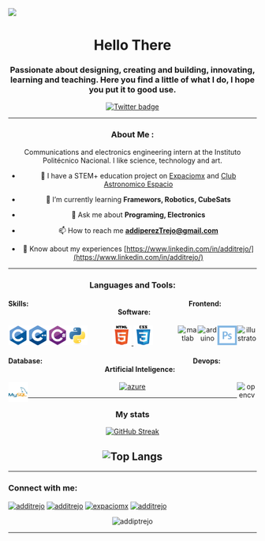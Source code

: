 <img src="https://media.licdn.com/dms/image/D4E16AQGlV6nDYyoAMw/profile-displaybackgroundimage-shrink_350_1400/0/1677189129711?e=1682553600&v=beta&t=8pySJ6AUBmlXCPaC9bQL9MtHQgyKLMH8AHPY8NGg0VE" width="1000" />
<h1 align="center"> Hello There </h1>
<h3 align="center"> Passionate about designing, creating and building, innovating, learning and teaching. Here you find a little of what I do, I hope you put it to good use. </h3>
</div>

<div id="badges" align="center">
  <a href="https://twitter.com/AddiTrejo">
    <img src="https://img.shields.io/twitter/follow/additrejo?color=red%20&logoColor=black&style=social"
         alt="Twitter badge" />
  </a>
  </d>

---
### About Me :
Communications and electronics engineering intern at the Instituto Politécnico Nacional.
I like science, technology and art.
- 🔭  I have a STEM+ education project on [Expaciomx](https://www.youtube.com/@expaciomx7487) and [Club Astronomico Espacio](https://www.facebook.com/clubastronomicoespacio) 

- 🌱 I’m currently learning **Framewors, Robotics, CubeSats**

- 💬 Ask me about **Programing, Electronics**

- 📫 How to reach me **addiperezTrejo@gmail.com**

- 📄 Know about my experiences [https://www.linkedin.com/in/additrejo/](https://www.linkedin.com/in/additrejo/)
 ------------------------------------------------
 <h3 align="Center">Languages and Tools:</h3>

<h4 align="left">Skills: &nbsp&nbsp&nbsp&nbsp&nbsp&nbsp&nbsp &nbsp&nbsp&nbsp&nbsp&nbsp&nbsp&nbsp&nbsp&nbsp&nbsp&nbsp&nbsp&nbsp&nbsp&nbsp&nbsp&nbsp&nbsp&nbsp&nbsp&nbsp&nbsp&nbsp&nbsp&nbsp&nbsp&nbsp&nbsp&nbsp&nbsp&nbsp&nbsp&nbsp&nbsp&nbsp&nbsp&nbsp&nbsp&nbsp&nbsp&nbsp&nbsp&nbsp&nbsp&nbsp&nbsp&nbsp&nbsp&nbsp&nbsp&nbsp&nbsp&nbsp&nbsp&nbsp&nbsp&nbsp&nbsp&nbsp&nbsp&nbsp&nbsp&nbsp&nbsp &nbsp&nbsp&nbsp&nbsp&nbsp&nbsp&nbsp&nbsp&nbsp&nbsp&nbsp&nbsp&nbsp&nbsp&nbsp&nbsp&nbsp&nbsp&nbsp&nbsp&nbsp&nbsp&nbsp  Frontend: &nbsp&nbsp&nbsp&nbsp&nbsp&nbsp&nbsp &nbsp&nbsp&nbsp&nbsp&nbsp&nbsp&nbsp&nbsp&nbsp&nbsp&nbsp&nbsp&nbsp&nbsp&nbsp&nbsp&nbsp&nbsp&nbsp&nbsp&nbsp&nbsp&nbsp&nbsp&nbsp&nbsp&nbsp&nbsp&nbsp&nbsp&nbsp&nbsp&nbsp&nbsp&nbsp&nbsp&nbsp&nbsp&nbsp&nbsp&nbsp&nbsp&nbsp&nbsp&nbsp&nbsp&nbsp&nbsp&nbsp&nbsp&nbsp&nbsp&nbsp&nbsp&nbsp&nbsp&nbsp&nbsp&nbsp&nbsp&nbsp&nbsp&nbsp&nbsp&nbsp&nbsp Software: </h4>
<a href="https://www.cprogramming.com/" target="_blank" rel="noreferrer"> <img src="https://raw.githubusercontent.com/devicons/devicon/master/icons/c/c-original.svg" alt="c" width="40" height="40" align="left"/></a><a href="https://www.w3schools.com/cpp/" target="_blank" rel="noreferrer"><img src="https://raw.githubusercontent.com/devicons/devicon/master/icons/cplusplus/cplusplus-original.svg" alt="cplusplus" width="40" height="40" align="left"/> </a> <a href="https://www.w3schools.com/cs/" target="_blank" rel="noreferrer"><img src="https://raw.githubusercontent.com/devicons/devicon/master/icons/csharp/csharp-original.svg" alt="csharp" width="40" height="40" align="left"/></a></a> <a href="https://www.python.org" target="_blank" rel="noreferrer"><img src="https://raw.githubusercontent.com/devicons/devicon/master/icons/python/python-original.svg" alt="python" width="40" height="40"align="left"/></a> <a href="https://www.w3.org/html/" target="_blank" rel="noreferrer"><img src="https://raw.githubusercontent.com/devicons/devicon/master/icons/html5/html5-original-wordmark.svg" alt="html5" width="40" height="40"/>  </a> <a href="https://www.w3schools.com/css/" target="_blank" rel="noreferrer"><img src="https://raw.githubusercontent.com/devicons/devicon/master/icons/css3/css3-original-wordmark.svg" alt="css3" width="40" height="40"/> </a>  <a href="https://www.adobe.com/in/products/illustrator.html" target="_blank" rel="noreferrer"> <img src="https://www.vectorlogo.zone/logos/adobe_illustrator/adobe_illustrator-icon.svg" alt="illustrator" width="40" height="40" align="right"/> </a>  <a href="https://www.photoshop.com/en" target="_blank" rel="noreferrer"> <img src="https://raw.githubusercontent.com/devicons/devicon/master/icons/photoshop/photoshop-line.svg" alt="photoshop" width="40" height="40" align="right"/> <a href="https://www.arduino.cc/" target="_blank" rel="noreferrer"> <img src="https://cdn.worldvectorlogo.com/logos/arduino-1.svg" alt="arduino" width="40" height="40" align="right"/> </a> <a href="https://www.mathworks.com/" target="_blank" rel="noreferrer"> <img src="https://upload.wikimedia.org/wikipedia/commons/2/21/Matlab_Logo.png" alt="matlab" width="40" height="40" align="right"/> </a>
  
  
<h4 align="left">Database: &nbsp&nbsp&nbsp&nbsp&nbsp&nbsp&nbsp &nbsp&nbsp&nbsp&nbsp&nbsp&nbsp&nbsp&nbsp&nbsp&nbsp&nbsp&nbsp&nbsp&nbsp&nbsp&nbsp&nbsp&nbsp&nbsp&nbsp&nbsp&nbsp&nbsp&nbsp&nbsp&nbsp&nbsp&nbsp&nbsp&nbsp&nbsp&nbsp&nbsp&nbsp&nbsp&nbsp&nbsp&nbsp&nbsp&nbsp&nbsp&nbsp&nbsp&nbsp&nbsp&nbsp&nbsp&nbsp&nbsp&nbsp&nbsp&nbsp&nbsp&nbsp&nbsp&nbsp&nbsp&nbsp&nbsp&nbsp&nbsp&nbsp&nbsp&nbsp &nbsp&nbsp&nbsp&nbsp&nbsp&nbsp&nbsp&nbsp&nbsp&nbsp&nbsp&nbsp&nbsp&nbsp&nbsp&nbsp&nbsp&nbspDevops:&nbsp&nbsp&nbsp&nbsp&nbsp&nbsp&nbsp &nbsp&nbsp&nbsp&nbsp&nbsp&nbsp&nbsp&nbsp&nbsp&nbsp&nbsp&nbsp&nbsp&nbsp&nbsp&nbsp&nbsp&nbsp&nbsp&nbsp&nbsp&nbsp&nbsp&nbsp&nbsp&nbsp&nbsp&nbsp&nbsp&nbsp&nbsp&nbsp&nbsp&nbsp&nbsp&nbsp&nbsp&nbsp&nbsp&nbsp&nbsp&nbsp&nbsp&nbsp&nbsp&nbsp&nbsp&nbsp&nbsp&nbsp&nbsp&nbsp&nbsp&nbsp&nbsp&nbsp&nbsp&nbsp&nbspArtificial Inteligence: </h4>
  
<a href="https://www.mysql.com/" target="_blank" rel="noreferrer"> <img src="https://raw.githubusercontent.com/devicons/devicon/master/icons/mysql/mysql-original-wordmark.svg" alt="mysql" width="40" height="40" align="left"/> </a> <a href="https://azure.microsoft.com/en-in/" target="_blank" rel="noreferrer">
<img src="https://www.vectorlogo.zone/logos/microsoft_azure/microsoft_azure-icon.svg" alt="azure" width="40" height="40"/> </a> <a href="https://opencv.org/" target="_blank" rel="noreferrer"> <img src="https://www.vectorlogo.zone/logos/opencv/opencv-icon.svg" alt="opencv" width="40" height="40" align="right"/> </a> 
  
---
### My stats
[![GitHub Streak](http://github-readme-streak-stats.herokuapp.com?user=AddiTrejo&theme=dark&locale=es)](https://git.io/streak-stats)
  
![Top Langs](https://github-readme-stats.vercel.app/api/top-langs/?username=additrejo&theme=tokyonight)
---

  
---
<h3 align="left">Connect with me:</h3>
<p align="left">
<a href="https://twitter.com/additrejo" target="blank"><img align="center" src="https://raw.githubusercontent.com/rahuldkjain/github-profile-readme-generator/master/src/images/icons/Social/twitter.svg" alt="additrejo" height="30" width="40" /></a>
<a href="https://instagram.com/additrejo" target="blank"><img align="center" src="https://raw.githubusercontent.com/rahuldkjain/github-profile-readme-generator/master/src/images/icons/Social/instagram.svg" alt="additrejo" height="30" width="40" /></a>
<a href="https://www.youtube.com/@expaciomx7487" target="blank"><img align="center" src="https://raw.githubusercontent.com/rahuldkjain/github-profile-readme-generator/master/src/images/icons/Social/youtube.svg" alt="expaciomx" height="30" width="40" /></a>
 <a href="https://linkedin.com/in/additrejo" target="blank"><img align="center" src="https://raw.githubusercontent.com/rahuldkjain/github-profile-readme-generator/master/src/images/icons/Social/linked-in-alt.svg" alt="additrejo" height="30" width="40" /></a>

</p> <p align="rigt"> <img src="https://komarev.com/ghpvc/?username=addiptrejo&label=Profile%20views&color=0e75b6&style=flat" alt="addiptrejo" /> </p> 

  ---
